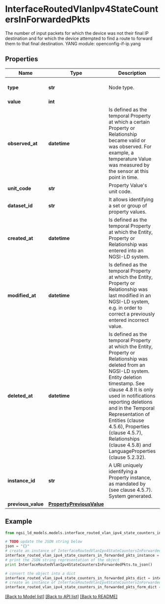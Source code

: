 # InterfaceRoutedVlanIpv4StateCountersInForwardedPkts

The number of input packets for which the device was not their final IP destination and for which the device attempted to find a route to forward them to that final destination.  YANG module: openconfig-if-ip.yang 

## Properties

Name | Type | Description | Notes
------------ | ------------- | ------------- | -------------
**type** | **str** | Node type.  | [optional] [default to 'Property']
**value** | **int** |  | 
**observed_at** | **datetime** | Is defined as the temporal Property at which a certain Property or Relationship became valid or was observed. For example, a temperature Value was measured by the sensor at this point in time.  | [optional] 
**unit_code** | **str** | Property Value&#39;s unit code.  | [optional] 
**dataset_id** | **str** | It allows identifying a set or group of property values.  | [optional] 
**created_at** | **datetime** | Is defined as the temporal Property at which the Entity, Property or Relationship was entered into an NGSI-LD system.  | [optional] [readonly] 
**modified_at** | **datetime** | Is defined as the temporal Property at which the Entity, Property or Relationship was last modified in an NGSI-LD system, e.g. in order to correct a previously entered incorrect value.  | [optional] [readonly] 
**deleted_at** | **datetime** | Is defined as the temporal Property at which the Entity, Property or Relationship was deleted from an NGSI-LD system.  Entity deletion timestamp. See clause 4.8 It is only used in notifications reporting deletions and in the Temporal Representation of Entities (clause 4.5.6), Properties (clause 4.5.7), Relationships (clause 4.5.8) and LanguageProperties (clause 5.2.32).  | [optional] [readonly] 
**instance_id** | **str** | A URI uniquely identifying a Property instance, as mandated by (see clause 4.5.7). System generated.  | [optional] [readonly] 
**previous_value** | [**PropertyPreviousValue**](PropertyPreviousValue.md) |  | [optional] 

## Example

```python
from ngsi_ld_models.models.interface_routed_vlan_ipv4_state_counters_in_forwarded_pkts import InterfaceRoutedVlanIpv4StateCountersInForwardedPkts

# TODO update the JSON string below
json = "{}"
# create an instance of InterfaceRoutedVlanIpv4StateCountersInForwardedPkts from a JSON string
interface_routed_vlan_ipv4_state_counters_in_forwarded_pkts_instance = InterfaceRoutedVlanIpv4StateCountersInForwardedPkts.from_json(json)
# print the JSON string representation of the object
print InterfaceRoutedVlanIpv4StateCountersInForwardedPkts.to_json()

# convert the object into a dict
interface_routed_vlan_ipv4_state_counters_in_forwarded_pkts_dict = interface_routed_vlan_ipv4_state_counters_in_forwarded_pkts_instance.to_dict()
# create an instance of InterfaceRoutedVlanIpv4StateCountersInForwardedPkts from a dict
interface_routed_vlan_ipv4_state_counters_in_forwarded_pkts_form_dict = interface_routed_vlan_ipv4_state_counters_in_forwarded_pkts.from_dict(interface_routed_vlan_ipv4_state_counters_in_forwarded_pkts_dict)
```
[[Back to Model list]](../README.md#documentation-for-models) [[Back to API list]](../README.md#documentation-for-api-endpoints) [[Back to README]](../README.md)


